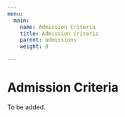 ```yaml
---
menu:
  main:
    name: Admission Criteria
    title: Admission Criteria
    parent: admissions
    weight: 8

---
```

# Admission Criteria

To be added.